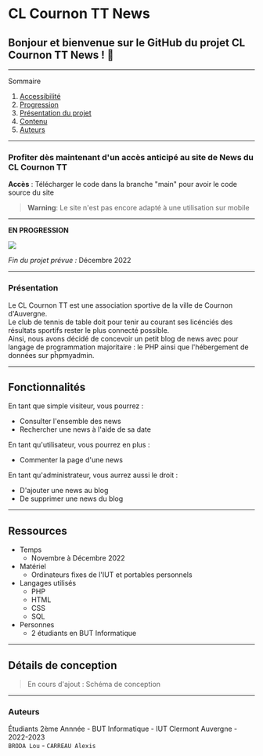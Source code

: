 # **CL Cournon TT News**

## Bonjour et bienvenue sur le GitHub du projet CL Cournon TT News !  👋

*******

Sommaire 
 1. [Accessibilité](#acces)
 2. [Progression](#progression)
 3. [Présentation du projet](#presentation)
 4. [Contenu](#contenu)
 5. [Auteurs](#auteurs)

*******

<div id='acces'/>

### Profiter dès maintenant d'un accès anticipé au site de News du CL Cournon TT

**Accès** : Télécharger le code dans la branche "main" pour avoir le code source du site

> **Warning**: Le site n'est pas encore adapté à une utilisation sur mobile  
*******

<div id='progression'/>

  __EN PROGRESSION__

![](https://geps.dev/progress/60)

  _Fin du projet prévue :_ Décembre 2022

*******

<div id='presentation'/>

### **Présentation**

Le CL Cournon TT est une association sportive de la ville de Cournon d'Auvergne.  
Le club de tennis de table doit pour tenir au courant ses licénciés des résultats sportifs rester le plus connecté possible.  
Ainsi, nous avons décidé de concevoir un petit blog de news avec pour langage de programmation majoritaire : le PHP ainsi que l'hébergement de données sur pĥpmyadmin.  

*******

<div id='contenu'/>

## Fonctionnalités

En tant que simple visiteur, vous pourrez :  
- Consulter l'ensemble des news 
- Rechercher une news à l'aide de sa date

En tant qu'utilisateur, vous pourrez en plus :
- Commenter la page d'une news

En tant qu'administrateur, vous aurrez aussi le droit : 
- D'ajouter une news au blog  
- De supprimer une news du blog   

*******

## Ressources

- Temps
    - Novembre à Décembre 2022  
- Matériel
    - Ordinateurs fixes de l'IUT et portables personnels   
- Langages utilisés
    - PHP
    - HTML
    - CSS
    - SQL
- Personnes 
    - 2 étudiants en BUT Informatique

*******

## Détails de conception

> En cours d'ajout : Schéma de conception


*******

<div id='auteurs'/>

### Auteurs

Étudiants 2ème Annnée - BUT Informatique - IUT Clermont Auvergne - 2022-2023  
`BRODA Lou` - `CARREAU Alexis`
